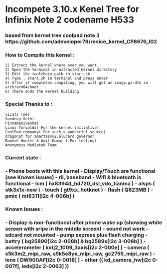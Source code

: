 <h1> Incompete 3.10.x Kenel Tree for Infinix Note 2 codename H533</h1>
<h3>based from kernel tree coolpad note 3 https://github.com/adeveloper79/renice_kernel_CP8676_I02 </h3>

<h3>How to Compile this kernel :</h3>	
	
	1) Extract the kernel where ever you want.
	2) Open the terminal in extracted kernel directory
	3) Edit the toolchain path in start.sh
	4) Type . start.sh in terminal and press enter
	5) After it completes compiling, you will get an image.gz-dtb in arch/arm64/boot
	6) There ends the kernel building.


<h3>Special Thanks to :</h3>
	
	vicatz (me)
	Sandeep Sethi
	Pinnamanivenkat
	Linus Torvalds( For the kernel initiative)
	CoolPad company( For such a wonderful source)
	dragonpt for smartassv2,alucard governor
	Ramesh Hunter & Amit Kumar ( For testing)
	Anonymous Mediatek Team

<h3>Current state :<h3>
- Phone boots with this kernel
- Display/Touch are functional (see Known issues)
- ril, baseband
- Wifi & bluetooth is functional
- lcm ( hx8394d_hd720_dsi_vdo_tianma )
- alsps ( stk3x1x-new )
- touch ( gt9xx_hotknot )
- flash ( Q823MB )
- pmic ( mt6311[i2c 4-006b] )

<h3>Known Issues :<h3>
- Display is non-functional after phone wake up (showing white screen with sripe in the middle screen)
- sound not work
- sdcard not mounted
- pump express plus flash charging
- battry ( bq25890[i2c 2-006b] & bq2589x[i2c 3-006b] )
- accelerometer ( kxtj2_1009_3axis[i2c 2-000e] )
- camera ( s5k3m2_mipi_raw, s5k5e8yx_mipi_raw, gc2755_mipi_raw )
- lens ( DW900AF[i2c 0-0018] )
- other (( kd_camera_hw[i2c 0-007f], leds[i2c 2-0063] ))
